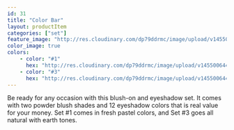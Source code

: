 ```yaml
---
id: 31
title: "Color Bar"
layout: productItem
categories: ["set"]
feature_image: "http://res.cloudinary.com/dp79ddrmc/image/upload/v1455006447/products/colorBar.jpg"
color_image: true
colors:
    - color: "#1"
      hex: "http://res.cloudinary.com/dp79ddrmc/image/upload/v1455006447/products/colorBar1.jpg"
    - color: "#3"
      hex: "http://res.cloudinary.com/dp79ddrmc/image/upload/v1455006447/products/colorBar2.jpg"
---
```

Be ready for any occasion with this blush-on and eyeshadow set.  It comes with two powder blush shades and 12 eyeshadow colors that is real value for your money. Set #1 comes in fresh pastel colors, and Set #3 goes all natural with earth tones.